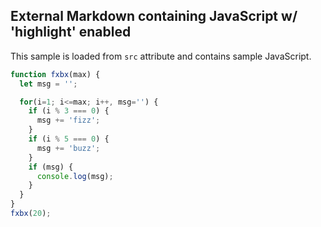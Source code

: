 ## External Markdown containing JavaScript w/ 'highlight' enabled

This sample is loaded from `src` attribute and contains sample JavaScript.

```javascript
function fxbx(max) {
  let msg = '';

  for(i=1; i<=max; i++, msg='') {
    if (i % 3 === 0) {
      msg += 'fizz';
    }
    if (i % 5 === 0) {
      msg += 'buzz';
    }
    if (msg) {
      console.log(msg);
    }
  }
}
fxbx(20);
```
